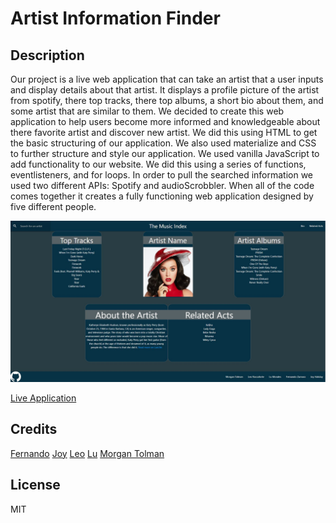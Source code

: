 # Artist Information Finder

## Description


Our project is a live web application that can take an artist that a user inputs and display details about that artist.  It displays a profile picture of the artist from spotify, there top tracks, there top albums, a short bio about them, and some artist that are similar to them.  We decided to create this web application to help users become more informed and knowledgeable about there favorite artist and discover new artist.  We did this using HTML to get the basic structuring of our application.  We also used materialize and CSS to further structure and style our application.  We used vanilla JavaScript to add functionality to our website.  We did this using a series of functions, eventlisteners, and for loops.  In order to pull the searched information we used two different APIs: Spotify and audioScrobbler. When all of the code comes together it creates a fully functioning web application designed by five different people. 


![Application Screenshot](./assets/images/Live%20Application%20Screen%20Shot.JPG)

[Live Application](https://unheardof77.github.io/Artist-Information-Finder/)

## Credits

[Fernando](https://github.com/IAMFALZIII)
[Joy](https://github.com/joyhaliday)
[Leo](https://github.com/LeoRocca40)
[Lu](https://github.com/FunnyLookingFish)
[Morgan Tolman](https://github.com/unheardof77)

## License

MIT

